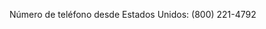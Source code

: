 <Token xmlns:xlink="http://www.w3.org/1999/xlink">Número de teléfono desde Estados Unidos: (800) 221-4792</Token>

<!--HONumber=May16_HO1-->


